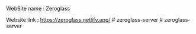 WebSite name : Zeroglass

Website link : https://zeroglass.netlify.app/
#   z e r o g l a s s - s e r v e r  
 # zeroglass-server

